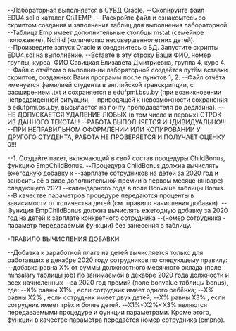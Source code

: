 --Лабораторная выполняется в СУБД  Oracle. 
--Cкопируйте файл  EDU4.sql  в каталог C:\TEMP .
--Раскройте файл и ознакомтесь со скриптом создания и заполнения таблиц для выполнения лабораторной. 
--Таблица Emp имеет дополнительные столбцы mstat (семейное положение), Nchild (количество несовершеннолетних детей).  
--Произведите запуск Oracle и соеденитесь с БД.  Запустите скрипты EDU4.sql на выполнение.
--Вставте в эту строку Ваши ФИО, номер группы, курса. ФИО Савицкая Елизавета Дмитриевна, группа 4, курс 4.      
--Файл с отчётом о выполнении лабораторной создаётся путём вставки скриптов, созданных Вами программ после пунктов 1, 2.
--Файл отчёта именуется фамилией студента  в английской транскрипции, с расширением .txt и сохраняется в  edufpmi.bsu.by (при возникновении непредвиденной ситуации,
--приводящей к невозможности сохранения в edufpmi.bsu.by, высылается на почту преподавателя до дедлайна).
--НЕ ДОПУСКАЕТСЯ УДАЛЕНИЕ ЛЮБЫХ (в том числе и первых) СТРОК ИЗ ДАННОГО ТЕКСТА!!!
--РАБОТА ВЫПОЛНЯЕТСЯ ИНДИВИДУАЛЬНО!!!
--ПРИ НЕПРАВИЛЬНОМ ОФОРМЛЕНИИ ИЛИ КОПИРОВАНИИ У ДРУГОГО СТУДЕНТА, РАБОТА НЕ ПРОВЕРЯЕТСЯ И ПОЛУЧАЕТ ОЦЕНКУ 0!!! 

--1. Создайте пакет, включающий в свой состав процедуры ChildBonus, функцию EmpChildBonus. 
--Процедура ChildBonus должна вычислять ежегодную добавку к 
--зарплате сотрудников на детей за 2020 год и заносить её в виде дополнительной премии в первом месяце (январе) следующего 2021
--календарного года в поле Bonvalue таблицы Bonus. 
--В качестве параметров процедуре передаются проценты в зависимости от количества детей (см. правило начисления добавки).
--Функция EmpChildBonus должна вычислять ежегодную добавку за 2020 год на детей к  зарплате конкретного сотрудника 
--(номер сотрудника - параметр передаваемый функции) без занесения в таблицу.

-ПРАВИЛО ВЫЧИСЛЕНИЯ ДОБАВКИ

--Добавка к заработной плате на детей  вычисляется только для работавших в декабре 2020 году сотрудников по следующему правилу: 
--добавка равна X% от суммы должностного месячного оклада (поле minsalary таблицы job) по занимаемой в декабре 2020 года должности и всех начисленных 
--за 2020 год премий (поле bonvalue таблицы bonus), где:
--X% равны X1% , если сотрудник имеет одного ребёнка;
--X% равны X2% , если сотрудник имеет двух детей;
--X% равны X3% , если сотрудник имеет трёх и более детей.
--X1%<X2%<X3%  являются передаваемыми процедуре и функции параметрами. Кроме этого, функции в качестве параметра передаётся номер сотрудника (empno). 

